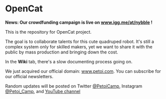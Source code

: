 # OpenCat
**News: Our crowdfunding campaign is live on www.igg.me/at/nybble !**

This is the repository for OpenCat project. 

The goal is to collaborate talents for this cute quadruped robot. It's still a complex system only for skilled makers, yet we want to share it with the public by mass production and bringing down the cost. 

In the **Wiki** tab, there's a slow documenting process going on. 

We just acquired our official domain: www.petoi.com. You can subscribe for our official newsletters.

Random updates will be posted on Twitter [@PetoiCamp](https://twitter.com/petoicamp), Instagram [@Petoi_Camp](https://www.instagram.com/petoi_camp/), and [YouTube channel](https://www.youtube.com/c/rongzhongli)


